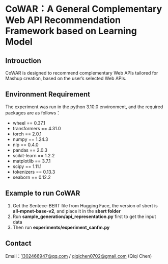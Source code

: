 # CoWAR：A General Complementary Web API Recommendation Framework based on Learning Model

## Introuction

CoWAR is designed to recommend complementary Web APIs tailored for Mashup creation, based on the user’s selected Web APIs.



## Environment Requirement

The experiment was run in the python 3.10.0 environment, and the required packages are as follows：

- wheel == 0.37.1
- transformers == 4.31.0
- torch == 2.0.1
- numpy == 1.24.3
- nlp == 0.4.0
- pandas == 2.0.3
- scikit-learn == 1.2.2
- matplotlib == 3.7.1
- scipy == 1.11.1
- tokenizers == 0.13.3
- seaborn == 0.12.2



## Example to run CoWAR

1. Get the Sentece-BERT file from Hugging Face, the version of sbert is **all-mpnet-base-v2**, and place it in the **sbert folder**
2. Run  **sample_generation/api_representation.py** first to get the input data
3. Then run **experiments/experiment_sanfm.py**



## Contact

Email：1302466947@qq.com / qiqichen0702@gmail.com (Qiqi Chen)

